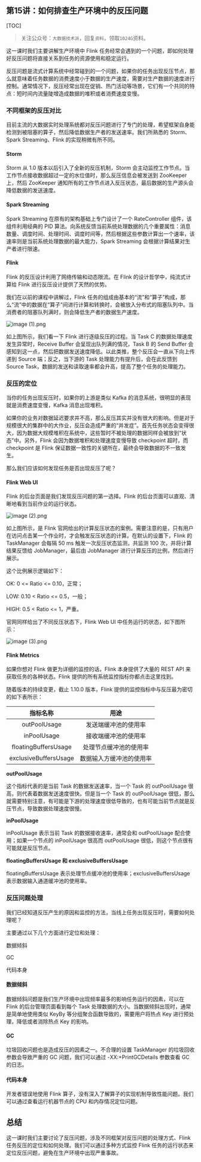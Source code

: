 ## 第15讲：如何排查生产环境中的反压问题

[TOC]

> 关注公众号：`大数据技术派`，回复`资料`，领取`1024G`资料。

这一课时我们主要讲解生产环境中 Flink 任务经常会遇到的一个问题，即如何处理好反压问题将直接关系到任务的资源使用和稳定运行。

反压问题是流式计算系统中经常碰到的一个问题，如果你的任务出现反压节点，那么就意味着任务数据的消费速度小于数据的生产速度，需要对生产数据的速度进行控制。通常情况下，反压经常出现在促销、热门活动等场景，它们有一个共同的特点：短时间内流量陡增造成数据的堆积或者消费速度变慢。

### 不同框架的反压对比

目前主流的大数据实时处理系统都对反压问题进行了专门的处理，希望框架自身能检测到被阻塞的算子，然后降低数据生产者的发送速率。我们所熟悉的 Storm、Spark Streaming、Flink 的实现稍微有所不同。

#### Storm

Storm 从 1.0 版本以后引入了全新的反压机制，Storm 会主动监控工作节点。当工作节点接收数据超过一定的水位值时，那么反压信息会被发送到 ZooKeeper 上，然后 ZooKeeper 通知所有的工作节点进入反压状态，最后数据的生产源头会降低数据的发送速度。

#### Spark Streaming
Spark Streaming 在原有的架构基础上专门设计了一个 RateController 组件，该组件利用经典的 PID 算法。向系统反馈当前系统处理数据的几个重要属性：消息数量、调度时间、处理时间、调度时间等，然后根据这些参数计算出一个速率，该速率则是当前系统处理数据的最大能力，Spark Streaming 会根据计算结果对生产者进行限速。

#### Flink

Flink 的反压设计利用了网络传输和动态限流。在 Flink 的设计哲学中，纯流式计算给 Flink 进行反压设计提供了天然的优势。

我们在以前的课程中讲解过，Flink 任务的组成由基本的“流”和“算子”构成，那么“流”中的数据在“算子”间进行计算和转换时，会被放入分布式的阻塞队列中。当消费者的阻塞队列满时，则会降低生产者的数据生产速度。

![image (1).png](https://kingcall.oss-cn-hangzhou.aliyuncs.com/blog/img/Ciqc1F7YtaiAJ7zwAAFMnOgeRdg473.png)

如上图所示，我们看一下 Flink 进行逐级反压的过程。当 Task C 的数据处理速度发生异常时，Receive Buffer 会呈现出队列满的情况，Task B 的 Send Buffer 会感知到这一点，然后把数据发送速度降低。以此类推，整个反压会一直从下向上传递到 Source 端；反之，当下游的 Task 处理能力有提升后，会在此反馈到 Source Task，数据的发送和读取速率都会升高，提高了整个任务的处理能力。

### 反压的定位
当你的任务出现反压时，如果你的上游是类似 Kafka 的消息系统，很明显的表现就是消费速度变慢，Kafka 消息出现堆积。

如果你的业务对数据延迟要求并不高，那么反压其实并没有很大的影响。但是对于规模很大的集群中的大作业，反压会造成严重的“并发症”。首先任务状态会变得很大，因为数据大规模堆积在系统中，这些暂时不被处理的数据同样会被放到“状态”中。另外，Flink 会因为数据堆积和处理速度变慢导致 checkpoint 超时，而 checkpoint 是 Flink 保证数据一致性的关键所在，最终会导致数据的不一致发生。

那么我们应该如何发现任务是否出现反压了呢？

#### Flink Web UI
Flink 的后台页面是我们发现反压问题的第一选择。Flink 的后台页面可以直观、清晰地看到当前作业的运行状态。

![image (2).png](https://kingcall.oss-cn-hangzhou.aliyuncs.com/blog/img/Ciqc1F7YtbKAby34AABPiATLoH8294.png)

如上图所示，是 Flink 官网给出的计算反压状态的案例。需要注意的是，只有用户在访问点击某一个作业时，才会触发反压状态的计算。在默认的设置下，Flink 的 TaskManager 会每隔 50 ms 触发一次反压状态监测，共监测 100 次，并将计算结果反馈给 JobManager，最后由 JobManager 进行计算反压的比例，然后进行展示。

这个比例展示逻辑如下：

OK: 0 <= Ratio <= 0.10，正常；

LOW: 0.10 < Ratio <= 0.5，一般；

HIGH: 0.5 < Ratio <= 1，严重。

官网同样给出了不同反压状态下，Flink Web UI 中任务运行的状态，如下图所示：

![image (3).png](https://kingcall.oss-cn-hangzhou.aliyuncs.com/blog/img/CgqCHl7YtcaAYPnRAAEc0KmUeg0180.png)



#### Flink Metrics

如果你想对 Flink 做更为详细的监控的话，Flink 本身提供了大量的 REST API 来获取任务的各种状态。Flink 提供的所有系统监控指标你都点击这里找到。

随着版本的持续变更，截止 1.10.0 版本，Flink 提供的监控指标中与反压最为密切的如下表所示：

<table data-nodeid="25300">
<thead data-nodeid="25301">
<tr data-nodeid="25302">
<th align="center" data-org-content="**指标名称**" data-nodeid="25304"><strong data-nodeid="25422">指标名称</strong></th>
<th align="center" data-org-content="**用途**" data-nodeid="25305"><strong data-nodeid="25426">用途</strong></th>
</tr>
</thead>
<tbody data-nodeid="25308">
<tr data-nodeid="25309">
<td align="center" data-org-content="outPoolUsage" data-nodeid="25310">outPoolUsage</td>
<td align="center" data-org-content="发送端缓冲池的使用率" data-nodeid="25311">发送端缓冲池的使用率</td>
</tr>
<tr data-nodeid="25312">
<td align="center" data-org-content="inPoolUsage" data-nodeid="25313">inPoolUsage</td>
<td align="center" data-org-content="接收端缓冲池的使用率" data-nodeid="25314">接收端缓冲池的使用率</td>
</tr>
<tr data-nodeid="25315">
<td align="center" data-org-content="floatingBuffersUsage" data-nodeid="25316">floatingBuffersUsage</td>
<td align="center" data-org-content="处理节点缓冲池的使用率" data-nodeid="25317">处理节点缓冲池的使用率</td>
</tr>
<tr data-nodeid="25318">
<td align="center" data-org-content="exclusiveBuffersUsage" data-nodeid="25319">exclusiveBuffersUsage</td>
<td align="center" data-org-content="数据输入方缓冲池的使用率" data-nodeid="25320">数据输入方缓冲池的使用率</td>
</tr>
</tbody>
</table>

**outPoolUsage**

这个指标代表的是当前 Task 的数据发送速率，当一个 Task 的 outPoolUsage 很高，则代表着数据发送速度很快。但是当一个 Task 的 outPoolUsage 很低，那么就需要特别注意，有可能是下游的处理速度很低导致的，也有可能当前节点就是反压节点，导致数据处理速度很慢。

**inPoolUsage**

inPoolUsage 表示当前 Task 的数据接收速率，通常会和 outPoolUsage 配合使用；如果一个节点的 inPoolUsage 很高而 outPoolUsage 很低，则这个节点很有可能就是反压节点。

**floatingBuffersUsage 和 exclusiveBuffersUsage**

floatingBuffersUsage 表示处理节点缓冲池的使用率；exclusiveBuffersUsage 表示数据输入通道缓冲池的使用率。



### 反压问题处理
我们已经知道反压产生的原因和监控的方法，当线上任务出现反压时，需要如何处理呢？

主要通过以下几个方面进行定位和处理：

数据倾斜

GC

代码本身

#### 数据倾斜
数据倾斜问题是我们生产环境中出现频率最多的影响任务运行的因素，可以在 Flink 的后台管理页面看到每个 Task 处理数据的大小。当数据倾斜出现时，通常是简单地使用类似 KeyBy 等分组聚合函数导致的，需要用户将热点 Key 进行预处理，降低或者消除热点 Key 的影响。

#### GC
垃圾回收问题也是造成反压的因素之一。不合理的设置 TaskManager 的垃圾回收参数会导致严重的 GC 问题，我们可以通过 -XX:+PrintGCDetails 参数查看 GC 的日志。

#### 代码本身
开发者错误地使用 Flink 算子，没有深入了解算子的实现机制导致性能问题。我们可以通过查看运行机器节点的 CPU 和内存情况定位问题。

## 总结
这一课时我们主要讨论了反压问题，涉及不同框架对反压问题的处理方式、Flink 任务反压的定位和如何处理。我们可以通过多种方式监控 Flink 任务的运行状态来定位反压问题，避免在生产环境中出现严重事故。

